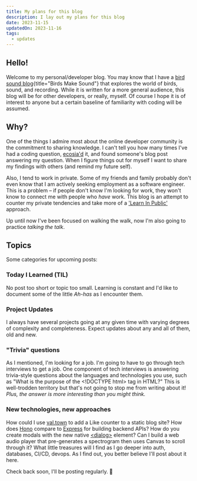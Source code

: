 ```yaml
---
title: My plans for this blog
description: I lay out my plans for this blog
date: 2023-11-15
updatedOn: 2023-11-16
tags:
  - updates
---
```

## Hello!

Welcome to my personal/developer blog. You may know that I have a [bird sound blog](https://birdsmakesound.com/){title="Birds Make Sound"} that explores the world of birds, sound, and recording. While it is written for a more general audience, this blog will be for other developers, or really, myself. Of course I hope it is of interest to anyone but a certain baseline of familiarity with coding will be assumed.

## Why?

One of the things I admire most about the online developer community is the commitment to sharing knowledge. I can't tell you how many times I've had a coding question, [ecosia'd](https://www.ecosia.org) it, and found someone's blog post answering my question. When I figure things out for myself I want to share my findings with others (and remind my future self).

Also, I tend to work in private. Some of my friends and family probably don't even know that I am actively seeking employment as a software engineer. This is a problem – if people don't know I'm looking for work, they won't know to connect me with people who *have* work. This blog is an attempt to counter my private tendencies and take more of a ['Learn In Public'](https://www.swyx.io/learn-in-public) approach.

Up until now I've been focused on walking the walk, now I'm also going to practice *talking the talk*.

## Topics

Some categories for upcoming posts:

### Today I Learned (TIL)

No post too short or topic too small. Learning is constant and I'd like to document some of the little *Ah-has* as I encounter them.

### Project Updates

I always have several projects going at any given time with varying degrees of complexity and completeness. Expect updates about any and all of them, old and new.

### "Trivia" questions

As I mentioned, I'm looking for a job. I'm going to have to go through tech interviews to get a job. One component of tech interviews is answering trivia-style questions about the languages and technologies you use, such as "What is the purpose of the &lt;!DOCTYPE html&gt; tag in HTML?" This is well-trodden territory but that's not going to stop me from writing about it! *Plus, the answer is more interesting than you might think.*

### New technologies, new approaches

How could I use [val.town](https://www.val.town/) to add a Like counter to a static blog site? How does [Hono](https://hono.dev/) compare to [Express](https://expressjs.com/) for building backend APIs? How do you create modals with the new native [&lt;dialog&gt;](https://developer.mozilla.org/en-US/docs/Web/HTML/Element/dialog) element? Can I build a web audio player that pre-generates a spectrogram then uses Canvas to scroll through it? What little treasures will I find as I go deeper into auth, databases, CI/CD, devops. As I find out, you better believe I'll post about it here.

Check back soon, I'll be posting regularly. 👋
